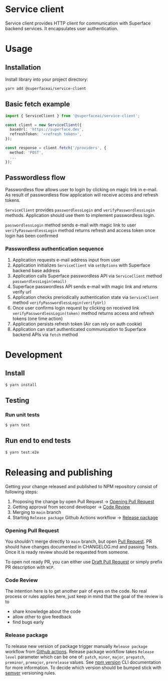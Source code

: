 # Service client

Service client provides HTTP client for communication with Superface backend services. It encapsulates user authentication.

# Usage

## Installation

Install library into your project directory:

```bash
yarn add @superfaceai/service-client
```

## Basic fetch example

```ts
import { ServiceClient } from '@superfaceai/service-client';

const client = new ServiceClient({
  baseUrl: 'https://superface.dev',
  refreshToken: '<refresh token>',
});

const response = client.fetch('/providers', {
  method: 'POST',
  ...
});
```

## Passwordless flow

Passwordless flow allows user to login by clicking on magic link in e-mail. As result of passwordless flow application will receive access and refresh tokens.

`ServiceClient` provides `passwordlessLogin` and `verifyPasswordlessLogin` methods. Application should use them to implement passwordless login.

`passwordlessLogin` method sends e-mail with magic link to user
`verifyPasswordlessLogin` method returns refresh and access token once login has been confirmed

### Passwordless authentication sequence

1. Application requests e-mail address input from user
2. Application initializes `ServiceClient` via `setOptions` with Superface backend base address
3. Application calls Superface passwordless API via `ServiceClient` method `passwordlessLogin(email)`
4. Superface passwordless API sends e-mail with magic link and returns verify url
5. Application checks preriodically authentication state via `ServiceClient` method `verifyPasswordlessLogin(verifyUrl)`
6. Once user confirms login request by clicking on received link `verifyPasswordlessLogin(token)` method returns access and refresh tokens (one time action)
7. Application persists refresh token (Air can rely on auth cookie)
8. Application can start authenticated communication to Superface backend APIs via `fetch` method

# Development

## Install

```bash
$ yarn install
```

## Testing

### Run unit tests

```bash
$ yarn test
```

## Run end to end tests

```bash
$ yarn test:e2e
```

# Releasing and publishing

Getting your change released and published to NPM repository consist of following steps:

1. Proposing the change by open Pull Request -> [Opening Pull Request](#opening-pull-request)
2. Getting approval from second developer -> [Code Review](#code-review)
3. Merging to `main` branch
4. Starting `Release package` Github Actions workflow -> [Release package](#release-package)

### Opening Pull Request

You shouldn't merge directly to `main` branch, but open [Pull Request](https://github.com/superfaceai/service-client/compare). PR should have changes documented in CHANGELOG.md and passing Tests. Once it is ready review should be requested from someone.

To open not ready PR, you can either use [Draft Pull Request](https://docs.github.com/en/github/collaborating-with-issues-and-pull-requests/about-pull-requests#draft-pull-requests) or simply prefix PR description with `WIP`.

### Code Review

The intention here is to get another pair of eyes on the code. No real process or rules applies here, just keep in mind that the goal of the review is to

- share knowledge about the code
- allow other to give feedback
- find bugs early

### Release package

To release new version of package trigger manually `Release package` workflow from [Github actions](https://github.com/superfaceai/service-client/actions). Release package workflow takes `Release level` parameter which can be one of: `patch`, `minor`, `major`, `prepatch`, `preminor`, `premajor`, `prerelease` values. See [npm version](https://docs.npmjs.com/cli/v7/commands/npm-version) CLI documentation for more information. To decide which version should be bumped stick with [semver](https://semver.org/) versioning rules.

